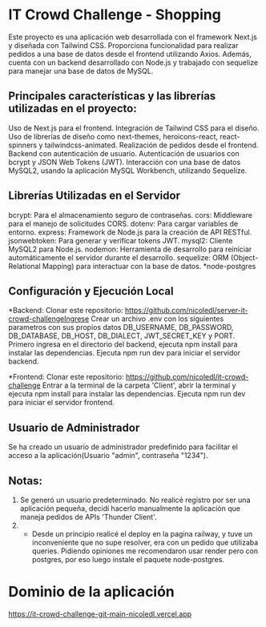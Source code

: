 # IT Crowd Challenge - Shopping
Este proyecto es una aplicación web desarrollada con el framework Next.js y diseñada con Tailwind CSS. Proporciona funcionalidad para realizar pedidos a una base de datos desde el frontend utilizando Axios. Además, cuenta con un backend desarrollado con Node.js y trabajado con sequelize para manejar una base de datos de MySQL.

## Principales características y las librerías utilizadas en el proyecto:
Uso de Next.js para el frontend.
Integración de Tailwind CSS para el diseño.
Uso de librerías de diseño como next-themes, heroicons-react, react-spinners y tailwindcss-animated.
Realización de pedidos desde el frontend.
Backend con autenticación de usuario.
Autenticación de usuarios con bcrypt y JSON Web Tokens (JWT).
Interacción con una base de datos MySQL2, usando la aplicación MySQL Workbench, utilizando Sequelize.

## Librerías Utilizadas en el Servidor
bcrypt: Para el almacenamiento seguro de contraseñas.
cors: Middleware para el manejo de solicitudes CORS.
dotenv: Para cargar variables de entorno.
express: Framework de Node.js para la creación de API RESTful.
jsonwebtoken: Para generar y verificar tokens JWT.
mysql2: Cliente MySQL2 para Node.js.
nodemon: Herramienta de desarrollo para reiniciar automáticamente el servidor durante el desarrollo.
sequelize: ORM (Object-Relational Mapping) para interactuar con la base de datos.
*node-postgres

## Configuración y Ejecución Local
*Backend:
Clonar este repositorio: https://github.com/nicoledl/server-it-crowd-challengeIngrese 
Crear un archivo .env con los siguientes parametros con sus propios datos DB_USERNAME, DB_PASSWORD, DB_DATABASE, DB_HOST, DB_DIALECT, JWT_SECRET_KEY y PORT.
Primero ingresa en el directorio del backend, ejecuta npm install para instalar las dependencias.
Ejecuta npm run dev para iniciar el servidor backend.

*Frontend:
Clonar este repositorio: https://github.com/nicoledl/it-crowd-challenge
Entrar a la terminal de la carpeta 'Client', abrir la terminal y ejecuta npm install para instalar las dependencias.
Ejecuta npm run dev para iniciar el servidor frontend.

## Usuario de Administrador
Se ha creado un usuario de administrador predefinido para facilitar el acceso a la aplicación(Usuario "admin", contraseña "1234").

## Notas: 
1. Se generó un usuario predeterminado. No realicé registro por ser una aplicación pequeña, decidí hacerlo manualmente la aplicación que maneja pedidos de APIs 'Thunder Client'.
2. * Desde un principio realicé el deploy en la pagina railway, y tuve un inconveniente que no supe resolver, era con un pedido que utilizaba queries. Pidiendo opiniones me recomendaron usar render pero con postgres, por eso luego instale el paquete node-postgres.

# Dominio de la aplicación 
https://it-crowd-challenge-git-main-nicoledl.vercel.app